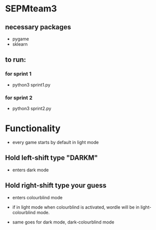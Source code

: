 # SEPMteam3
## necessary packages
- pygame
- sklearn

## to run:

### for sprint 1

- python3 sprint1.py 

### for sprint 2

- python3 sprint2.py

# Functionality
- every game starts by default in light mode
## Hold left-shift type "DARKM"
- enters dark mode
## Hold right-shift type your guess
- enters colourblind mode

- if in light mode when colourblind is activated, wordle will be in light-colourblind mode.

- same goes for dark mode, dark-colourblind mode

